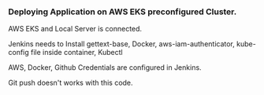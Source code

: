 ### Deploying Application on AWS EKS preconfigured Cluster.

AWS EKS and Local Server is connected.

Jenkins needs to Install gettext-base, Docker, aws-iam-authenticator, kube-config file inside container, Kubectl

AWS, Docker, Github Credentials are configured in Jenkins.

Git push doesn't works with this code.
